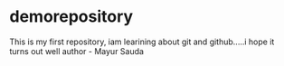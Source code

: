 # demorepository
This is my first repository, iam learining about git and github.....i hope it turns out well 
author - Mayur Sauda
